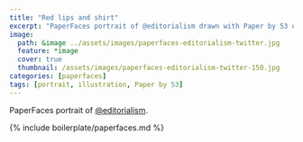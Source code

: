 ```yaml
---
title: "Red lips and shirt"
excerpt: "PaperFaces portrait of @editorialism drawn with Paper by 53 on an iPad."
image: 
  path: &image ../assets/images/paperfaces-editorialism-twitter.jpg 
  feature: *image
  cover: true
  thumbnail: /assets/images/paperfaces-editorialism-twitter-150.jpg
categories: [paperfaces]
tags: [portrait, illustration, Paper by 53]
---
```


PaperFaces portrait of [@editorialism](https://twitter.com/editorialism).

{% include boilerplate/paperfaces.md %}
